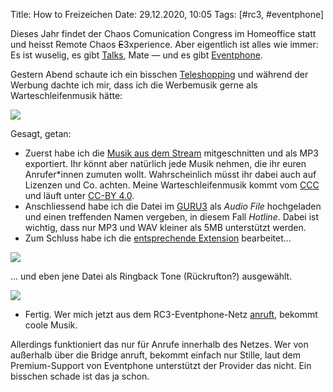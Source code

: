 Title: How to Freizeichen
Date: 29.12.2020, 10:05
Tags: [#rc3, #eventphone]

Dieses Jahr findet der Chaos Comunication Congress im Homeoffice statt und heisst Remote Chaos <del>E</del>3xperience. Aber eigentlich ist alles wie immer: Es ist wuselig, es gibt [Talks](https://media.ccc.de/c/rc3), Mate — und es gibt [Eventphone](https://eventphone.de/blog/).

Gestern Abend schaute ich ein bisschen [Teleshopping](https://jetzt-mega-absahnen.shop/) und während der Werbung dachte ich mir, dass ich die Werbemusik gerne als Warteschleifenmusik hätte:

![](cat.jpg)

Gesagt, getan:

- Zuerst habe ich die [Musik aus dem Stream](RC3_Hotline.mp3) mitgeschnitten und als MP3 exportiert. Ihr könnt aber natürlich jede Musik nehmen, die ihr euren Anrufer\*innen zumuten wollt. Wahrscheinlich müsst ihr dabei auch auf Lizenzen und Co. achten. Meine Warteschleifenmusik kommt vom [CCC](https://www.ccc.de/) und läuft unter [CC-BY 4.0](https://creativecommons.org/licenses/by/4.0/deed.de).
- Anschliessend habe ich die Datei im [GURU3](https://guru3.eventphone.de/audio/my) als _Audio File_ hochgeladen und einen treffenden Namen vergeben, in diesem Fall _Hotline_. Dabei ist wichtig, dass nur MP3 und WAV kleiner als 5MB unterstützt werden.
- Zum Schluss habe ich die [entsprechende Extension](https://guru3.eventphone.de/extension.asp/my?font=Comic%20Sans&force=true) bearbeitet...

![](1.png)

... und eben jene Datei als Ringback Tone (Rückrufton?) ausgewählt.

![](2.png)

- Fertig. Wer mich jetzt aus dem RC3-Eventphone-Netz [anruft](tel:6846), bekommt coole Musik.

Allerdings funktioniert das nur für Anrufe innerhalb des Netzes. Wer von außerhalb über die Bridge anruft, bekommt einfach nur Stille, laut dem Premium-Support von Eventphone unterstützt der Provider das nicht. Ein bisschen schade ist das ja schon.